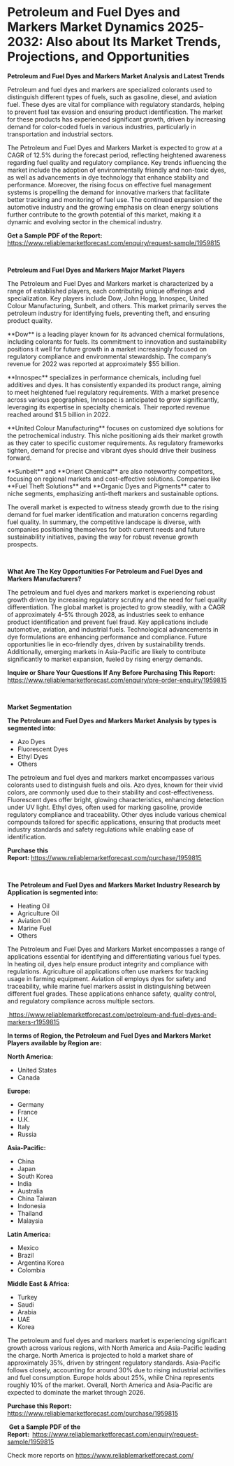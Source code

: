 <p><h1>Petroleum and Fuel Dyes and Markers Market Dynamics 2025-2032: Also about Its Market Trends, Projections, and Opportunities</h1></p><p><strong>Petroleum and Fuel Dyes and Markers Market Analysis and Latest Trends</strong></p>
<p><p>Petroleum and fuel dyes and markers are specialized colorants used to distinguish different types of fuels, such as gasoline, diesel, and aviation fuel. These dyes are vital for compliance with regulatory standards, helping to prevent fuel tax evasion and ensuring product identification. The market for these products has experienced significant growth, driven by increasing demand for color-coded fuels in various industries, particularly in transportation and industrial sectors. </p><p>The Petroleum and Fuel Dyes and Markers Market is expected to grow at a CAGR of 12.5% during the forecast period, reflecting heightened awareness regarding fuel quality and regulatory compliance. Key trends influencing the market include the adoption of environmentally friendly and non-toxic dyes, as well as advancements in dye technology that enhance stability and performance. Moreover, the rising focus on effective fuel management systems is propelling the demand for innovative markers that facilitate better tracking and monitoring of fuel use. The continued expansion of the automotive industry and the growing emphasis on clean energy solutions further contribute to the growth potential of this market, making it a dynamic and evolving sector in the chemical industry.</p></p>
<p><strong>Get a Sample PDF of the Report:&nbsp;</strong> <a href="https://www.reliablemarketforecast.com/enquiry/request-sample/1959815?utm_campaign=3530&utm_medium=2&utm_source=Github&utm_content=ia&utm_term=31032025&utm_id=petroleum-and-fuel-dyes-and-markers">https://www.reliablemarketforecast.com/enquiry/request-sample/1959815</a></p>
<p>&nbsp;</p>
<p><strong>Petroleum and Fuel Dyes and Markers Major Market Players</strong></p>
<p><p>The Petroleum and Fuel Dyes and Markers market is characterized by a range of established players, each contributing unique offerings and specialization. Key players include Dow, John Hogg, Innospec, United Colour Manufacturing, Sunbelt, and others. This market primarily serves the petroleum industry for identifying fuels, preventing theft, and ensuring product quality.</p><p>**Dow** is a leading player known for its advanced chemical formulations, including colorants for fuels. Its commitment to innovation and sustainability positions it well for future growth in a market increasingly focused on regulatory compliance and environmental stewardship. The company’s revenue for 2022 was reported at approximately $55 billion.</p><p>**Innospec** specializes in performance chemicals, including fuel additives and dyes. It has consistently expanded its product range, aiming to meet heightened fuel regulatory requirements. With a market presence across various geographies, Innospec is anticipated to grow significantly, leveraging its expertise in specialty chemicals. Their reported revenue reached around $1.5 billion in 2022.</p><p>**United Colour Manufacturing** focuses on customized dye solutions for the petrochemical industry. This niche positioning aids their market growth as they cater to specific customer requirements. As regulatory frameworks tighten, demand for precise and vibrant dyes should drive their business forward.</p><p>**Sunbelt** and **Orient Chemical** are also noteworthy competitors, focusing on regional markets and cost-effective solutions. Companies like **Fuel Theft Solutions** and **Organic Dyes and Pigments** cater to niche segments, emphasizing anti-theft markers and sustainable options.</p><p>The overall market is expected to witness steady growth due to the rising demand for fuel marker identification and maturation concerns regarding fuel quality. In summary, the competitive landscape is diverse, with companies positioning themselves for both current needs and future sustainability initiatives, paving the way for robust revenue growth prospects.</p></p>
<p>&nbsp;</p>
<p><strong>What Are The Key Opportunities For Petroleum and Fuel Dyes and Markers Manufacturers?</strong></p>
<p><p>The petroleum and fuel dyes and markers market is experiencing robust growth driven by increasing regulatory scrutiny and the need for fuel quality differentiation. The global market is projected to grow steadily, with a CAGR of approximately 4-5% through 2028, as industries seek to enhance product identification and prevent fuel fraud. Key applications include automotive, aviation, and industrial fuels. Technological advancements in dye formulations are enhancing performance and compliance. Future opportunities lie in eco-friendly dyes, driven by sustainability trends. Additionally, emerging markets in Asia-Pacific are likely to contribute significantly to market expansion, fueled by rising energy demands.</p></p>
<p><strong>Inquire or Share Your Questions If Any Before Purchasing This Report:</strong> <a href="https://www.reliablemarketforecast.com/enquiry/pre-order-enquiry/1959815?utm_campaign=3530&utm_medium=2&utm_source=Github&utm_content=ia&utm_term=31032025&utm_id=petroleum-and-fuel-dyes-and-markers">https://www.reliablemarketforecast.com/enquiry/pre-order-enquiry/1959815</a></p>
<p>&nbsp;</p>
<p><strong>Market Segmentation</strong></p>
<p><strong>The Petroleum and Fuel Dyes and Markers Market Analysis by types is segmented into:</strong></p>
<p><ul><li>Azo Dyes</li><li>Fluorescent Dyes</li><li>Ethyl Dyes</li><li>Others</li></ul></p>
<p><p>The petroleum and fuel dyes and markers market encompasses various colorants used to distinguish fuels and oils. Azo dyes, known for their vivid colors, are commonly used due to their stability and cost-effectiveness. Fluorescent dyes offer bright, glowing characteristics, enhancing detection under UV light. Ethyl dyes, often used for marking gasoline, provide regulatory compliance and traceability. Other dyes include various chemical compounds tailored for specific applications, ensuring that products meet industry standards and safety regulations while enabling ease of identification.</p></p>
<p><strong>Purchase this Report:&nbsp;</strong><a href="https://www.reliablemarketforecast.com/purchase/1959815?utm_campaign=3530&utm_medium=2&utm_source=Github&utm_content=ia&utm_term=31032025&utm_id=petroleum-and-fuel-dyes-and-markers">https://www.reliablemarketforecast.com/purchase/1959815</a></p>
<p>&nbsp;</p>
<p><strong>The Petroleum and Fuel Dyes and Markers Market Industry Research by Application is segmented into:</strong></p>
<p><ul><li>Heating Oil</li><li>Agriculture Oil</li><li>Aviation Oil</li><li>Marine Fuel</li><li>Others</li></ul></p>
<p><p>The Petroleum and Fuel Dyes and Markers Market encompasses a range of applications essential for identifying and differentiating various fuel types. In heating oil, dyes help ensure product integrity and compliance with regulations. Agriculture oil applications often use markers for tracking usage in farming equipment. Aviation oil employs dyes for safety and traceability, while marine fuel markers assist in distinguishing between different fuel grades. These applications enhance safety, quality control, and regulatory compliance across multiple sectors.</p></p>
<p><a href="https://www.reliablemarketforecast.com/petroleum-and-fuel-dyes-and-markers-r1959815?utm_campaign=3530&utm_medium=2&utm_source=Github&utm_content=ia&utm_term=31032025&utm_id=petroleum-and-fuel-dyes-and-markers">&nbsp;https://www.reliablemarketforecast.com/petroleum-and-fuel-dyes-and-markers-r1959815</a></p>
<p><strong>In terms of Region, the Petroleum and Fuel Dyes and Markers Market Players available by Region are:</strong></p>
<p>
    <p> <strong> North America: </strong>
        <ul>
            <li>United States</li>
            <li>Canada</li>
        </ul>
        </p> 
    <p> <strong> Europe: </strong>
        <ul>
            <li>Germany</li>
            <li>France</li>
            <li>U.K.</li>
            <li>Italy</li>
            <li>Russia</li>
        </ul>
        </p> 
    <p> <strong> Asia-Pacific: </strong>
        <ul>
            <li>China</li>
            <li>Japan</li>
            <li>South Korea</li>
            <li>India</li>
            <li>Australia</li>
            <li>China Taiwan</li>
            <li>Indonesia</li>
            <li>Thailand</li>
            <li>Malaysia</li>
        </ul>
        </p> 
    <p> <strong> Latin America: </strong>
        <ul>
            <li>Mexico</li>
            <li>Brazil</li>
            <li>Argentina Korea</li>
            <li>Colombia</li>
        </ul>
        </p> 
    <p> <strong> Middle East & Africa: </strong>
        <ul>
            <li>Turkey</li>
            <li>Saudi</li>
            <li>Arabia</li>
            <li>UAE</li>
            <li>Korea</li>
        </ul>
    </p>
    </p>
<p><p>The petroleum and fuel dyes and markers market is experiencing significant growth across various regions, with North America and Asia-Pacific leading the charge. North America is projected to hold a market share of approximately 35%, driven by stringent regulatory standards. Asia-Pacific follows closely, accounting for around 30% due to rising industrial activities and fuel consumption. Europe holds about 25%, while China represents roughly 10% of the market. Overall, North America and Asia-Pacific are expected to dominate the market through 2026.</p></p>
<p><strong>Purchase this Report: </strong><a href="https://www.reliablemarketforecast.com/purchase/1959815?utm_campaign=3530&utm_medium=2&utm_source=Github&utm_content=ia&utm_term=31032025&utm_id=petroleum-and-fuel-dyes-and-markers">https://www.reliablemarketforecast.com/purchase/1959815</a></p>
<p>&nbsp;<strong>Get a Sample PDF of the Report:&nbsp;&nbsp;</strong><a href="https://www.reliablemarketforecast.com/enquiry/request-sample/1959815?utm_campaign=3530&utm_medium=2&utm_source=Github&utm_content=ia&utm_term=31032025&utm_id=petroleum-and-fuel-dyes-and-markers">https://www.reliablemarketforecast.com/enquiry/request-sample/1959815</a></p>
<p><strong></strong></p>
<p>Check more reports on <a href="https://www.reliablemarketforecast.com/?utm_campaign=3530&utm_medium=2&utm_source=Github&utm_content=ia&utm_term=31032025&utm_id=petroleum-and-fuel-dyes-and-markers">https://www.reliablemarketforecast.com/</a></p>
